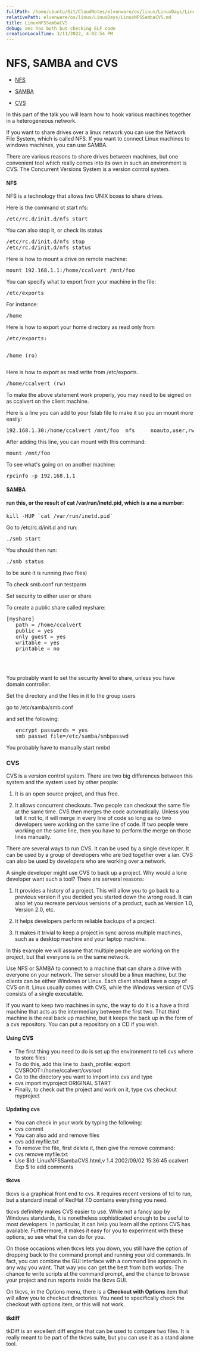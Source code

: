 ```yaml
---
fullPath: /home/ubuntu/Git/CloudNotes/elvenware/os/linux/LinuxDays/LinuxNFSSambaCVS.md
relativePath: elvenware/os/linux/LinuxDays/LinuxNFSSambaCVS.md
title: LinuxNFSSambaCVS
debug: aec has both but checking ELF code
creationLocalTime: 3/11/2022, 4:02:54 PM
---
```


<!-- toc -->
<!-- tocstop -->

<!DOCTYPE HTML PUBLIC "-//W3C//DTD HTML 3.2//EN">
<HTML>
<HEAD>
	<META HTTP-EQUIV="CONTENT-TYPE" CONTENT="text/html; charset=iso-8859-1">
	<TITLE>Files</TITLE>
    <META NAME="AUTHOR" CONTENT="Charlie Calvert">
	<script language="JavaScript" src="/charlie/libs/scripts/MeyerStyleSwitch.js" type="text/javascript"></script>  
	<!--#include virtual="../../scripts/HeaderInfo.html" -->
    <!-- $Id: LinuxNFSSambaCVS.html,v 1.4 2002/09/02 15:36:45 ccalvert Exp $ -->
</HEAD>
<BODY>
<H1>NFS, SAMBA and CVS</H1>
<UL>
	<LI><P STYLE="margin-bottom: 0in"><A HREF="#NFS">NFS</A></P>
	<LI><P STYLE="margin-bottom: 0in"><A HREF="#Samba">SAMBA</A></P>
	<LI><P><A HREF="#cvs">CVS</A></P>
</UL>
<P>In this part of the talk you will learn how to hook various
machines together in a heterogeneous network. 
</P>
<P>If you want to share drives over a linux network you can use the
Network File System, which is called NFS. If you want to connect
Linux machines to windows machines, you can use SAMBA. 
</P>
<P>There are various reasons to share drives between machines, but
one convenient tool which really comes into its own in such an
environment is CVS. The Concurrent Versions System is a version
control system. 
</P>
<H4><A NAME="NFS"></A>NFS</H4>
<P>NFS is a technology that allows two UNIX boxes to share drives. 
</P>
<P>Here is the command ot start nfs:</P>
<PRE>/etc/rc.d/init.d/nfs start</PRE><P>
You can also stop it, or check its status</P>
<PRE>/etc/rc.d/init.d/nfs stop
/etc/rc.d/init.d/nfs status</PRE><P>
Here is how to mount a drive on remote machine:</P>
<PRE>mount 192.168.1.1:/home/ccalvert /mnt/foo</PRE><P>
You can specify what to export from your machine in the file:</P>
<PRE>/etc/exports</PRE><P>
For instance:</P>
<PRE>/home </PRE><P>
Here is how to export your home directory as read only from</P>
<PRE>/etc/exports:

/home (ro)</PRE><P>
Here is how to export as read write from /etc/exports. 
</P>
<PRE>/home/ccalvert (rw)</PRE><P>
To make the above statement work properly, you may need to be signed
on as ccalvert on the client machine.</P>
<P>Here is a line you can add to your fstab file to make it so you an
mount more easily:</P>
<PRE>192.168.1.30:/home/ccalvert /mnt/foo  nfs     noauto,user,rw     0 0</PRE><P>
After adding this line, you can mount with this command:</P>
<PRE>mount /mnt/foo</PRE><P>
To see what's going on on another machine:</P>
<PRE>rpcinfo -p 192.168.1.1</PRE><H4>


<A NAME="Samba"></A>SAMBA</H4>
<H4>run this, or the result of cat /var/run/inetd.pid, which is a na
a number:</H4>
<PRE>kill -HUP `cat /var/run/inetd.pid`</PRE>

<P>Go to /etc/rc.d/init.d and run:</P>
<PRE>./smb start</PRE>
<P>You should then run:</P>
<PRE>./smb status </PRE>
<P>to be sure it is running (two files)</P>
<P>To check smb.conf run testparm</P>
<P>Set security to either user or share</P>
<P>To create a public share called myshare:</P>
<PRE>[myshare]
   path = /home/ccalvert
   public = yes
   only guest = yes
   writable = yes
   printable = no</PRE><P>
<BR><BR>
</P>
<P>You probably want to set the security level to share, unless you
have domain controller.</P>
<P>Set the directory and the files in it to the group users</P>
<P>go to /etc/samba/smb.conf</P>
<P>and set the following:</P>
<PRE>   encrypt passwords = yes
   smb passwd file=/etc/samba/smbpasswd</PRE>
<P>You probably have to manually start nmbd</P>
<H3><A NAME="cvs"></A>CVS</H3>
<P>CVS is a version control system. There are two big differences
between this system and the system used by other people:</P>
<OL>
	<LI><P>It is an open source project, and thus free.</P>
	<LI><P>It allows concurrent checkouts. Two people can checkout the
	same file at the same time. CVS then merges the code automatically.
	Unless you tell it not to, it will merge in every line of code so
	long as no two developers were working on the same line of code. If
	two people were working on the same line, then you have to perform
	the merge on those lines manually.</P>
</OL>


<P>There are several ways to run CVS. It can be used by a single
developer. It can be used by a group of developers who are tied
together over a lan. CVS can also be used by developers who are
working over a network.</P>
<P>A single developer might use CVS to back up a project. Why would a
lone developer want such a tool? There are serveral reasons:</P>
<OL>
	<LI><P>It provides a history of a project. This will allow you to go
	back to a previous version if you decided you started down the wrong
	road. It can also let you recreate pervious versions of a product,
	such as Version 1.0, Version 2.0, etc.</P>
	<LI><P>It helps developers perform reliable backups of a project.</P>
	<LI><P>It makes it trivial to keep a project in sync across multiple
	machines, such as a desktop machine and your laptop machine.</P>
</OL>
<P>In this example we will assume that multiple people are working on
the project, but that everyone is on the same network. 
</P>
<P>Use NFS or SAMBA to connect to a machine that can share a drive
with everyone on your network. The server should be a linux machine,
but the clients can be either Windows or Linux. Each client should
have a copy of CVS on it. Linux usually comes with CVS, while the
Windows version of CVS consists of a single executable.</P>
<P>If you want to keep two machines in sync, the way to do it is a
have a third machine that acts as the intermediary between the first
two. That third machine is the real back up machine, but it keeps the
back up in the form of a cvs repository. You can put a repository on
a CD if you wish.</P>


<H4>Using CVS</H4>
<UL>
<LI>The first thing you need to do is set up the environment to tell cvs where to store files:</LI>
<LI>To do this, add this line to .bash_profile: export CVSROOT=/home/ccalvert/cvsroot</LI>
<LI>Go to the directory you want to import into cvs and type</LI>
<LI>cvs import myproject ORIGINAL START</LI>
<LI>Finally, to check out the project and work on it, type cvs checkout myproject</LI>
</UL>


<H4>Updating cvs</H4>
<UL>
<LI>You can check in your work by typing the following:</LI>
<LI>cvs commit</LI>
<LI>You can also add and remove files</LI>
<LI>cvs add myfile.txt</LI>
<LI>To remove the file, first delete it, then give the remove command:</LI>
<LI>cvs remove myfile.txt</LI>
<LI>Use $Id: LinuxNFSSambaCVS.html,v 1.4 2002/09/02 15:36:45 ccalvert Exp $ to add comments</LI>
</UL>

<H4>tkcvs</H4>
<P>tkcvs is a graphical front end to cvs. It requires recent versions
of tcl to run, but a standard install of RedHat 7.0 contains
everything you need. 
</P>
<P>tkcvs definitely makes CVS easier to use. While not a fancy app by
Windows standards, it is nonetheless sophisticated enough to be
useful to most developers. In particular, it can help you learn all
the options CVS has available. Furthermore, it makes it easy for you
to experiment with these options, so see what the can do for you.</P>
<P>On those occasions when tkcvs lets you down, you still have the
option of dropping back to the command prompt and running your old
commands. In fact, you can combine the GUI interface with a command
line approach in any way you want. That way you can get the best from
both worlds: The chance to write scripts at the command prompt, and
the chance to browse your project and run reports inside the tkcvs
GUI.</P>
<P>On tkcvs, in the Options menu, there is a <B>Checkout with Options</B>
item that will allow you to checkout directories. You need to
specifically check the checkout with options item, or this will not
work.</P>
<H4>tkdiff</H4>
<P>tkDiff is an excellent diff engine that can be used to compare two
files. It is really meant to be part of the tkcvs suite, but you can
use it as a stand alone tool.</P>
<P><BR><BR>
</P>
<H3><BR><BR>
</H3>
</BODY>
</HTML>